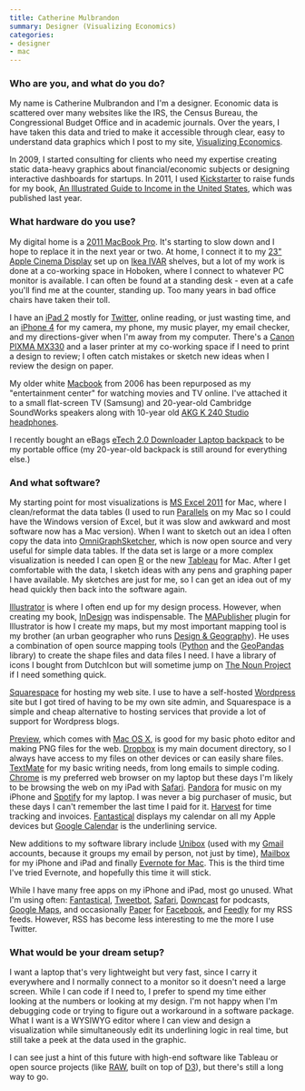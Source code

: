 ```yaml
---
title: Catherine Mulbrandon
summary: Designer (Visualizing Economics)
categories:
- designer
- mac
---
```


### Who are you, and what do you do?

My name is Catherine Mulbrandon and I'm a designer. Economic data is scattered over many websites like the IRS, the Census Bureau, the Congressional Budget Office and in academic journals. Over the years, I have taken this data and tried to make it accessible through clear, easy to understand data graphics which I post to my site, [Visualizing Economics](http://visualizingeconomics.com/ "Catherine's website.").

In 2009, I started consulting for clients who need my expertise creating static data-heavy graphics about financial/economic subjects or designing interactive dashboards for startups. In 2011, I used [Kickstarter][] to raise funds for my book, [An Illustrated Guide to Income in the United States](http://visualizingeconomics.com/book/ "Catherine's book."), which was published last year.

### What hardware do you use?

My digital home is a [2011 MacBook Pro][macbook-pro]. It's starting to slow down and I hope to replace it in the next year or two. At home, I connect it to my [23" Apple Cinema Display][cinema-display] set up on [Ikea IVAR][ivar] shelves, but a lot of my work is done at a co-working space in Hoboken, where I connect to whatever PC monitor is available. I can often be found at a standing desk - even at a cafe you'll find me at the counter, standing up. Too many years in bad office chairs have taken their toll. 

I have an [iPad 2][ipad-2] mostly for [Twitter][], online reading, or just wasting time, and an [iPhone 4][iphone-4] for my camera, my phone, my music player, my email checker, and my directions-giver when I'm away from my computer. There's a [Canon PIXMA MX330][pixma-mx330] and a laser printer at my co-working space if I need to print a design to review; I often catch mistakes or sketch new ideas when I review the design on paper.

My older white [Macbook][] from 2006 has been repurposed as my "entertainment center" for watching movies and TV online. I've attached it to a small flat-screen TV (Samsung) and 20-year-old Cambridge SoundWorks speakers along with 10-year old [AKG K 240 Studio headphones][k-240-studio]. 

I recently bought an eBags [eTech 2.0 Downloader Laptop backpack][etech-2.0-downloader] to be my portable office (my 20-year-old backpack is still around for everything else.)

### And what software?

My starting point for most visualizations is [MS Excel 2011][excel] for Mac, where I clean/reformat the data tables (I used to run [Parallels][parallels-desktop] on my Mac so I could have the Windows version of Excel, but it was slow and awkward and most software now has a Mac version). When I want to sketch out an idea I often copy the data into [OmniGraphSketcher][], which is now open source and very useful for simple data tables. If the data set is large or a more complex visualization is needed I can open [R][] or the new [Tableau][public] for Mac. After I get comfortable with the data, I sketch ideas with any pens and graphing paper I have available. My sketches are just for me, so I can get an idea out of my head quickly then back into the software again. 

[Illustrator][] is where I often end up for my design process. However, when creating my book, [InDesign][] was indispensable. The [MAPublisher][] plugin for Illustrator is how I create my maps, but my most important mapping tool is my brother (an urban geographer who runs [Design &amp; Geography](http://designandgeography.com/ "Matthew's design and map website.")). He uses a combination of open source mapping tools ([Python][] and the [GeoPandas][] library) to create the shape files and data files I need. I have a library of icons I bought from DutchIcon but will sometime jump on [The Noun Project][the-noun-project] if I need something quick.

[Squarespace][] for hosting my web site. I use to have a self-hosted [Wordpress][] site but I got tired of having to be my own site admin, and Squarespace is a simple and cheap alternative to hosting services that provide a lot of support for Wordpress blogs. 

[Preview][], which comes with [Mac OS X][macos], is good for my basic photo editor and making PNG files for the web. [Dropbox][] is my main document directory, so I always have access to my files on other devices or can easily share files. [TextMate][] for my basic writing needs, from long emails to simple coding. [Chrome][] is my preferred web browser on my laptop but these days I'm likely to be browsing the web on my iPad with [Safari][]. [Pandora][] for music on my iPhone and [Spotify][] for my laptop. I was never a big purchaser of music, but these days I can't remember the last time I paid for it. [Harvest][] for time tracking and invoices. [Fantastical][] displays my calendar on all my Apple devices but [Google Calendar][google-calendar] is the underlining service.

New additions to my software library include [Unibox][] (used with my [Gmail][] accounts, because it groups my email by person, not just by time), [Mailbox][] for my iPhone and iPad and finally [Evernote for Mac][evernote-mac]. This is the third time I've tried Evernote, and hopefully this time it will stick.

While I have many free apps on my iPhone and iPad, most go unused. What I'm using often: [Fantastical][fantastical-ios], [Tweetbot][tweetbot-ios], [Safari][safari-ios], [Downcast][downcast-ios] for podcasts, [Google Maps][google-maps-ios], and occasionally [Paper][paper-ios.2] for [Facebook][], and [Feedly][feedly-ios] for my RSS feeds. However, RSS has become less interesting to me the more I use Twitter.

### What would be your dream setup?

I want a laptop that's very lightweight but very fast, since I carry it everywhere and I normally connect to a monitor so it doesn't need a large screen. While I can code if I need to, I prefer to spend my time either looking at the numbers or looking at my design. I'm not happy when I'm debugging code or trying to figure out a workaround in a software package. What I want is a WYSIWYG editor where I can view and design a visualization while simultaneously edit its underlining logic in real time, but still take a peek at the data used in the graphic.

I can see just a hint of this future with high-end software like Tableau or open source projects (like [RAW][], built on top of [D3][d3.js]), but there's still a long way to go.

[chrome]: https://www.google.com/intl/en/chrome/browser/ "A WebKit-based browser, where each tab runs in its own thread."
[cinema-display]: https://en.wikipedia.org/wiki/Apple_Cinema_Display "An LCD display."
[d3.js]: https://d3js.org/ "A Javascript framework for manipulating data."
[downcast-ios]: http://www.downcastapp.com/ "An app for downloading podcasts."
[dropbox]: https://www.dropbox.com/ "Online syncing and storage."
[etech-2.0-downloader]: https://www.ebags.com/product/ebags/etech-20-downloader-laptop-backpack/245855 "A laptop backpack."
[evernote-mac]: https://evernote.com/ "A Mac client for the note/image service."
[excel]: https://products.office.com/en-us/excel "A spreadsheet application."
[facebook]: https://www.facebook.com/ "A social networking site."
[fantastical-ios]: https://flexibits.com/fantastical-iphone "An alternative calendar app."
[fantastical]: https://flexibits.com/fantastical "A calendaring app for the Mac."
[feedly-ios]: https://itunes.apple.com/us/app/feedly/id396069556 "An app for the feed reading service."
[geopandas]: http://geopandas.org/ "A Python library for working with map data."
[gmail]: https://mail.google.com/mail/ "Web-based email."
[google-calendar]: https://en.wikipedia.org/wiki/Google_Calendar "A web-based calendar client."
[google-maps-ios]: https://itunes.apple.com/us/app/id585027354 "An app for the map service."
[harvest]: https://www.getharvest.com/ "A time-tracking and invoice web service."
[illustrator]: https://www.adobe.com/products/illustrator.html "A vector graphics editor."
[indesign]: https://www.adobe.com/products/indesign.html "A desktop/web publishing application."
[ipad-2]: https://www.apple.com/ipad/ "A tablet device."
[iphone-4]: https://en.wikipedia.org/wiki/IPhone_4 "A smartphone."
[ivar]: https://www.ikea.com/us/en/catalog/categories/departments/living_room/11703/ "A customisable storage system."
[k-240-studio]: https://www.akg.com/K240+Studio-827.html?pid=1195 "Studio headphones."
[kickstarter]: https://www.kickstarter.com/ "A service for crowdfunding projects."
[macbook-pro]: https://www.apple.com/macbook-pro/ "A laptop."
[macbook]: https://en.wikipedia.org/wiki/MacBook "A laptop."
[macos]: https://en.wikipedia.org/wiki/MacOS "An operating system for Mac hardware."
[mailbox]: http://www.mailboxapp.com/ "A email client."
[mapublisher]: http://www.avenza.com/mapublisher "A map-making plugin for Illustrator."
[omnigraphsketcher]: https://www.omnigroup.com/omnigraphsketcher "Mac software for drawing graphs."
[pandora]: http://www.pandora.com/ "A personalised Internet radio station."
[paper-ios.2]: https://itunes.apple.com/us/app/paper-stories-from-facebook/id794163692 "An alternative view of your Facebook feed."
[parallels-desktop]: https://www.parallels.com/products/desktop/ "A PC emulator for the Mac."
[pixma-mx330]: https://www.amazon.com/Canon-PIXMA-Inkjet-All-In-One-Printer/dp/B001R4C5VK/ "An inkjet printer/copier/fax/scanner."
[preview]: https://en.wikipedia.org/wiki/Preview_(Mac_OS) "An image viewer included with Mac OS X."
[public]: https://public.tableau.com/s/ "Visualisation software."
[python]: https://www.python.org/ "An interpreted scripting language."
[r]: http://www.r-project.org/ "Software for statistical computing and graphics."
[raw]: http://raw.densitydesign.org/ "A vector-based visualisation library."
[safari-ios]: https://en.wikipedia.org/wiki/Safari_(web_browser)#iOS-specific_features "A web browser included with iOS."
[safari]: https://www.apple.com/safari/ "A fast web browser."
[spotify]: https://www.spotify.com/us/ "A music streaming service."
[squarespace]: https://www.squarespace.com/ "A site hosting/creation service."
[textmate]: https://macromates.com/ "A text editor for the Mac."
[the-noun-project]: https://thenounproject.com/ "A collection of icons representing nouns."
[tweetbot-ios]: https://tapbots.com/tweetbot/ "A Twitter client for iOS."
[twitter]: https://twitter.com/ "An online micro-blogging platform."
[unibox]: https://www.uniboxapp.com/ "A Mac app for organising your email."
[wordpress]: https://wordpress.com/ "Weblog publishing software."
